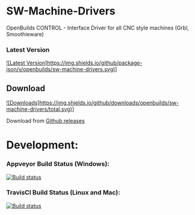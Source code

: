 # SW-Machine-Drivers
OpenBuilds CONTROL - Interface Driver for all CNC style machines (Grbl, Smoothieware)

### Latest Version
[![Latest Version]https://img.shields.io/github/package-json/v/openbuilds/sw-machine-drivers.svg)](https://github.com/OpenBuilds/SW-Machine-Drivers/releases/latest)]


## Download

[![Downloads]https://img.shields.io/github/downloads/openbuilds/sw-machine-drivers/total.svg)](https://github.com/OpenBuilds/SW-Machine-Drivers/releases)]

Download from [Github releases](https://github.com/OpenBuilds/SW-Machine-Drivers/releases)

# Development:

### Appveyor Build Status (Windows):
[![Build status](https://ci.appveyor.com/api/projects/status/xykahsa94sj2vdwl/branch/master?svg=true)](https://ci.appveyor.com/project/openbuilds-engineer/sw-machine-drivers/branch/master)

### TravisCI Build Status (Linux and Mac):
[![Build status](https://travis-ci.org/OpenBuilds/SW-Machine-Drivers.svg?branch=master)](https://travis-ci.org/OpenBuilds/SW-Machine-Drivers)
